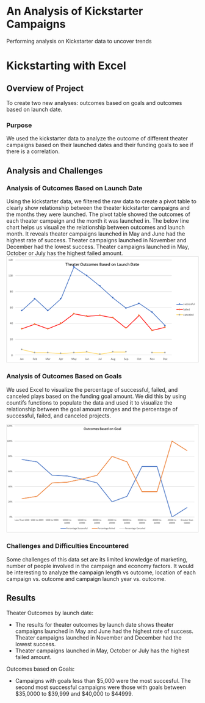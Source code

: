 # An Analysis of Kickstarter Campaigns
Performing analysis on Kickstarter data to uncover trends
# Kickstarting with Excel

## Overview of Project
To create two new analyses: outcomes based on goals and outcomes based on launch date.
### Purpose 
We used the kickstarter data to analyze the outcome of different theater campaigns based on their launched dates and their funding goals to see if there is a correlation. 

## Analysis and Challenges


### Analysis of Outcomes Based on Launch Date
Using the kickstarter data, we filtered the raw data to create a pivot table to clearly show relationship between the theater kickstarter campaigns and the months they were launched. The pivot table showed the outcomes of each theater campaign and the month it was launched in. The below line chart helps us visualize the relationship between outcomes and launch month. It reveals theater campaigns launched in May and June had the highest rate of success. Theater campaigns launched in November and December had the lowest success. Theater campaigns launched in May, October or July has the highest failed amount. 
![Outcomes_Based on Launch Date](https://github.com/cbalmaceda/kickstarter-analysis/blob/main/Resources/Theater_Outcomes_vs_launch.png)

### Analysis of Outcomes Based on Goals

 We used Excel to visualize the percentage of successful, failed, and canceled plays based on the funding goal amount. We did this by using countifs functions to populate the data and used it to visualize the relationship between the goal amount ranges and the percentage of successful, failed, and canceled projects.

![Outcomes_vs_Goals](https://github.com/cbalmaceda/kickstarter-analysis/blob/main/Resources/Outcomes_vs_Goals.png)

### Challenges and Difficulties Encountered
Some challenges of this data set are its limited knowledge of marketing, number of people involved in the campaign and economy factors. 
It would be interesting to analyze the campaign length vs outcome, location of each campaign vs. outcome and campaign launch year vs. outcome. 


## Results
Theater Outcomes by launch date: 
* The results for theater outcomes by launch date shows theater campaigns launched in May and June had the highest rate of success. Theater campaigns launched in November and December had the lowest success. 
*	Theater campaigns launched in May, October or July has the highest failed amount. 

Outcomes based on Goals:
* Campaigns with goals less than $5,000 were the most succesful. The second most successful campaigns were those with goals between $35,0000 to $39,999 and $40,000 to $44999. 




